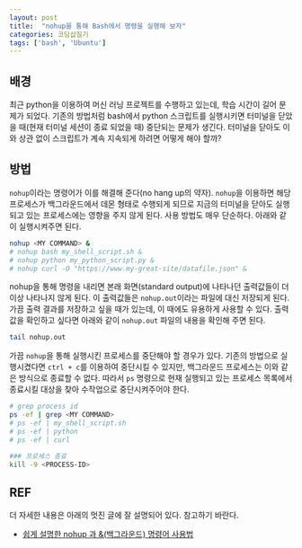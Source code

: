 ```yaml
---
layout: post
title:  "nohup을 통해 Bash에서 명령을 실행해 보자"
categories: 코딩삽질기
tags: ['bash', 'Ubuntu']
---
```


## 배경

최근 python을 이용하여 머신 러닝 프로젝트를 수행하고 있는데, 학습 시간이 길어 문제가 되었다. 기존의 방법처럼 bash에서 python 스크립트를 실행시키면 터미널을 닫았을 때(현재 터미널 세션이 종료 되었을 때) 중단되는 문제가 생긴다. 터미널을 닫아도 이와 상관 없이 스크립트가 계속 지속되게 하려면 어떻게 해야 할까? 

## 방법

`nohup`이라는 명령어가 이를 해결해 준다(no hang up의 약자). `nohup`을 이용하면 해당 프로세스가 백그라운드에서 데몬 형태로 수행되게 되므로 지금의 터미널을 닫아도 실행되고 있는 프로세스에는 영향을 주지 않게 된다. 사용 방법도 매우 단순하다. 아래와 같이 실행시켜주면 된다. 

```bash
nohup <MY COMMAND> &
# nohup bash my_shell_script.sh &
# nohup python my_python_script.py &
# nohup curl -O "https://www.my-great-site/datafile.json" &
```

nohup을 통해 명령을 내리면 본래 화면(standard output)에 나타나던 출력값들이 더이상 나타나지 않게 된다. 이 출력값들은 `nohup.out`이라는 파일에 대신 저장되게 된다. 가끔 출력 결과를 저장하고 싶을 때가 있는데, 이 때에도 유용하게 사용할 수 있다. 출력값을 확인하고 싶다면 아래와 같이 `nohup.out` 파일의 내용을 확인해 주면 된다. 

```bash
tail nohup.out
```

가끔 `nohup`을 통해 실행시킨 프로세스를 중단해야 할 경우가 있다. 기존의 방법으로 실행시켰다면 `ctrl + c`를 이용하여 중단시킬 수 있지만, 백그라운드 프로세스는 이와 같은 방식으로 종료할 수 없다. 따라서 `ps` 명령으로 현재 실행되고 있는 프로세스 목록에서 종료시킬 대상을 찾아 수작업으로 중단시켜주어야 한다. 

```bash
# grep process id
ps -ef | grep <MY COMMAND>
# ps -ef | my_shell_script.sh
# ps -ef | python
# ps -ef | curl
```

```bash
### 프로세스 종료
kill -9 <PROCESS-ID>
```



## REF

더 자세한 내용은 아래의 멋진 글에 잘 설명되어 있다. 참고하기 바란다. 

* [쉽게 설명한 nohup 과 &(백그라운드) 명령어 사용법](https://joonyon.tistory.com/entry/%EC%89%BD%EA%B2%8C-%EC%84%A4%EB%AA%85%ED%95%9C-nohup-%EA%B3%BC-%EB%B0%B1%EA%B7%B8%EB%9D%BC%EC%9A%B4%EB%93%9C-%EB%AA%85%EB%A0%B9%EC%96%B4-%EC%82%AC%EC%9A%A9%EB%B2%95)


